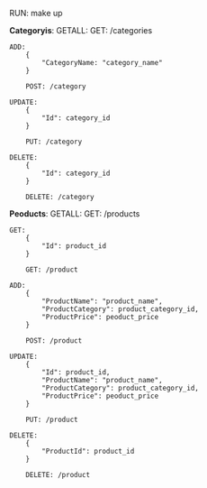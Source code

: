 RUN: make up

**Categoryis**:
    GETALL:
        GET: /categories

    ADD:
        {
            "CategoryName: "category_name"
        }

        POST: /category

    UPDATE:
        {
            "Id": category_id
        }

        PUT: /category

    DELETE:
        {
            "Id": category_id
        }

        DELETE: /category

**Peoducts**:
    GETALL:
        GET: /products

    GET:
        {
            "Id": product_id
        }

        GET: /product

    ADD:
        {
            "ProductName": "product_name",
            "ProductCategory": product_category_id,
            "ProductPrice": peoduct_price
        }

        POST: /product

    UPDATE:
        {
            "Id": product_id,
            "ProductName": "product_name",
            "ProductCategory": product_category_id,
            "ProductPrice": peoduct_price            
        }

        PUT: /product

    DELETE:
        {
            "ProductId": product_id
        }

        DELETE: /product
